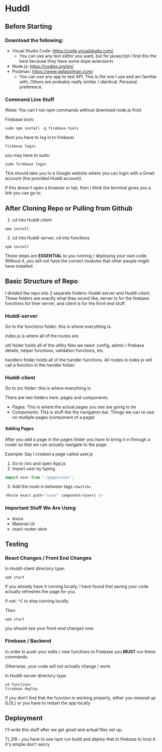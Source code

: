 # Huddl


## Before Starting

### Download the following:

* Visual Studio Code: https://code.visualstudio.com/
	* You can use any text editor you want, but for javascript I find this the best because they have some dope extensions
* Node.js: https://nodejs.org/en/
* Postman: https://www.getpostman.com/
	* You can use any app to test API. This is the one I use and am familiar with. Others are probably really similar / identical. Personal preference.

### Command Line Stuff

(Note: You can't run npm commands without download node.js first)

Firebase tools:
```
sudo npm install -g firebase-tools
```
Next you have to log in to firebase:
```
firebase login

```
you may have to sudo:
```
sudo firebase login
```
This should take you to a Google website where you can login with a Gmail account (the provided Huddl account).

If this doesn't open a browser or tab, then I think the terminal gives you a link you can go to.

## After Cloning Repo or Pulling from Github

1. cd into Huddl-client

`
npm install
`

2. cd into Huddl-server; cd into functions

`
npm install
`

These steps are **ESSENTIAL** to you running / deploying your own code. 
Without it, you will not have the correct modules that other people might have installed.



## Basic Structure of Repo

I divided the repo into 2 separate folders: Huddl-server and Huddl-client. 
These folders are exactly what they sound like, server is for the firebase functions for their server, and client is for the front end stuff.

### Huddl-server

Go to the functions folder: this is where everything is.

index.js is where all of the routes are.

util folder holds all of the utility files we need: config, admin / firebase details, helper functions, validation functions, etc.

handlers folder holds all of the handler functions. All routes in index.js will call a function in the handler folder. 

### Huddl-client 

Go to src folder: this is where everything is.

There are two folders here: pages and components.

* Pages: This is where the actual pages you see are going to be
* Components: This is stuff like the navigation bar. Things we can re-use on multiple pages (component of a page)

#### Adding Pages

After you add a page in the pages folder you have to bring it in through a router so that we can actually navigate to the page. 

Example: Say I created a page called user.js

1. Go to /src and open App.js
2. Import user by typing 
```javascript
import user from './pages/user';
```
3. Add the route in between tags `<Switch>`
```javascript
<Route exact path="/user" component={user} />
```


### Important Stuff We Are Using
* Axios
* Material-UI
* react-router-dom

## Testing

### React Changes / Front End Changes

In Huddl-client directory type:
```
npm start
```

If you already have it running locally, I have found that saving your code actually refreshes the page for you.

If not:
<kbd>⌃C</kbd> to stop running locally.

Then
```
npm start
```

you should see your front-end changes now

### Firebase / Backend 

In order to push your edits / new functions to Firebase you **MUST** run these commands. 

Otherwise, your code will not actually change / work.

In Huddl-server directory type:
```
cd functions
firebase deploy
```

If you don't find that the function is working properly, either you messed up (LOL) or you have to restart the app locally



## Deployment

I'll write this stuff after we get gmail and actual files set up. 

TL;DR - you have to use npm run build and deploy that to firebase to host it. It's simple don't worry
